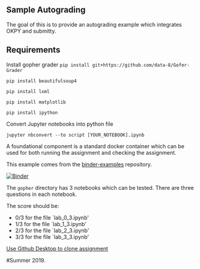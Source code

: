 ## Sample Autograding

The goal of this is to provide an autograding example which integrates OKPY and submitty.

## Requirements 
Install gopher grader
`pip install git+https://github.com/data-8/Gofer-Grader`

`pip install beautifulsoup4`

`pip install lxml`

`pip install matplotlib`

`pip install ipython`

Convert Jupyter notebooks into python file

`jupyter nbconvert --to script [YOUR_NOTEBOOK].ipynb`

A foundational component is a standard docker container which can be used for both running the assignment and checking the assignment.

This example comes from the [binder-examples](https://github.com/binder-examples/jupyter-stacks) repository.

[![Binder](https://mybinder.org/badge.svg)](https://mybinder.org/v2/gh/RPI-DATA/submitty/master)

The `gopher` directory has 3 notebooks which can be tested.  There are three questions in each notebook.

The score should be:
- 0/3 for the file `lab_0_3.ipynb'
- 1/3 for the file `lab_1_3.ipynb'
- 2/3 for the file `lab_2_3.ipynb'
- 3/3 for the file `lab_3_3.ipynb'

[Use Github Desktop to clone assignment](https://classroom.github.com/a/6Pv7w5UE)

#Summer 2019. 
